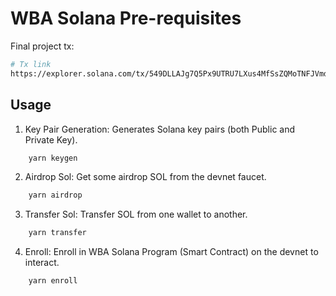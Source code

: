 #  WBA Solana Pre-requisites
Final project tx: 
```bash
# Tx link
https://explorer.solana.com/tx/549DLLAJg7Q5Px9UTRU7LXus4MfSsZQMoTNFJVmddsAFMyRLNPXa7V4kxWHsMPYHSAgVuLpxB4tsznDwjx5tr7zv?cluster=devnet
```

## Usage

1. Key Pair Generation: Generates Solana key pairs (both Public and Private Key).

```bash
    yarn keygen
```

2. Airdrop Sol: Get some airdrop SOL from the devnet faucet.

```bash
    yarn airdrop
```

3. Transfer Sol: Transfer SOL from one wallet to another.

```bash
    yarn transfer
```

4. Enroll: Enroll in WBA Solana Program (Smart Contract) on the devnet to interact.

```bash
    yarn enroll
```